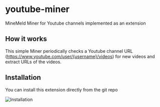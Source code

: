 # youtube-miner
MineMeld Miner for Youtube channels implemented as an extension

## How it works

This simple Miner periodically checks a Youtube channel URL (https://www.youtube.com/user/{username}/videos) for new videos and extract URLs of the videos.

## Installation

You can install this extension directly from the git repo

![Installation](https://paloaltonetworks.github.io/youtube-miner/mm-git-extension.gif?_=2 "Installation")
